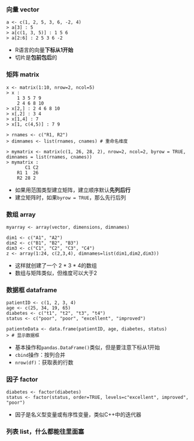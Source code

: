 ### 向量 vector
```
a <- c(1, 2, 5, 3, 6, -2, 4)
> a[3] : 5
> a[c(1, 3, 5)] : 1 5 6
> a[2:6] : 2 5 3 6 -2
```
- R语言的向量**下标从1开始**
- 切片是**包前包后**的
### 矩阵 matrix
```
x <- matrix(1:10, nrow=2, ncol=5)
> x :
    1 3 5 7 9
    2 4 6 8 10
> x[2,] : 2 4 6 8 10
> x[,2] : 3 4
> x[1,4] : 7
> x[1, c(4,5)] : 7 9

> rnames <- c("R1, R2")
> dimnames <- list(rnames, cnames) # 重命名维度

> mymatrix <- matrix(c(1, 26, 28, 2), nrow=2, ncol=2, byrow = TRUE, dimnames = list(rnames, cnames))
> mymatrix : 
       C1 C2
    R1 1  26
    R2 28 2
```
- 如果用范围类型建立矩阵，建立顺序默认**先列后行**
- 建立矩阵时，如果`byrow = TRUE`，那么先行后列
### 数组 array
```
myarray <- array(vector, dimensions, dimnames)

dim1 <- c("A1", "A2")
dim2 <- c("B1", "B2", "B3")
dim3 <- c("C1", "C2", "C3", "C4")
z <- array(1:24, c(2,3,4), dimnames=list(dim1,dim2,dim3))
```
- 这样就创建了一个 2 \* 3 \* 4的数组
- 数组与矩阵类似，但维度可以大于2
### 数据框 dataframe
```
patientID <- c(1, 2, 3, 4)
age <- c(25, 34, 19, 65)
diabetes <- c("t1", "t2", "t3", "t4")
status <- c("poor", "poor", "excellent", "improved")

patienteData <- data.frame(patientID, age, diabetes, status)
> # 显示数据框
```
- 基本操作和`pandas.DataFrame()`类似，但是要注意下标从1开始
- `cbind`操作：按列合并
- `nrow(df)`：获取表的行数
### 因子 factor
```
diabetes <- factor(diabetes)
status <- factor(status, order=TRUE, levels=c"excellent", improved", "poor")
```
- 因子是名义型变量或有序性变量，类似C++中的迭代器
### 列表 list，什么都能往里面塞